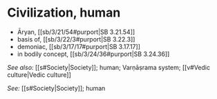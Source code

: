 # Civilization, human

* Āryan, [[sb/3/21/54#purport|SB 3.21.54]]
* basis of, [[sb/3/22/3#purport|SB 3.22.3]]
* demoniac, [[sb/3/17/17#purport|SB 3.17.17]]
* in bodily concept, [[sb/3/24/36#purport|SB 3.24.36]]

*See also:* [[s#Society|Society]]; human; Varṇāṣrama system; [[v#Vedic culture|Vedic culture]]

*See:* [[s#Society|Society]]; human
